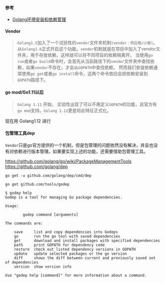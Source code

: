 #### 参考
- [Golang环境安装和依赖管理](https://www.jianshu.com/p/80b52e054c35)
#### Vendor
> `Golang1.5`加入了一个试验性的`vendor`文件夹机制`(vendor：供应商/小贩)`。
从`Golang1.6`正式开启这个功能。`vendor`机制就是在项目中加入了vendor文件夹，用于存放依赖，这样就可以将不同项目的依赖隔离开。
当使用`go run`或者`go build`命令时，会首先从当前路径下的`vendor`文件夹中查找依赖，如果`vendor`不存在，才会从`GOPATH`中查找依赖。
然而我们安装依赖通常使用`go get`或者`go install`命令，这两个命令依旧会把依赖安装到`GOPATH`路径下。
#### go mod/Go1.11以后
> `Golang 1.11` 开始， 实验性出现了可以不用定义`GOPATH`的功能，且官方有`go mod`支持。`Golang 1.12`更是将此特征正式化。

现在用 Golang1.12 进行
#### 包管理工具dep
`Vendor`只是go官方提供的一个机制，但是包管理的问题依然没有解决，并且也没有对依赖进行版本管理。如果要实现上述的功能，还需要借助包管理工具。

https://github.com/golang/go/wiki/PackageManagementTools
https://github.com/golang/dep

```
go get -u github.com/golang/dep/cmd/dep
```
```
go get github.com/tools/godep

$ godep help
Godep is a tool for managing Go package dependencies.

Usage:

        godep command [arguments]

The commands are:

    save     list and copy dependencies into Godeps
    go       run the go tool with saved dependencies
    get      download and install packages with specified dependencies
    path     print GOPATH for dependency code
    restore  check out listed dependency versions in GOPATH
    update   update selected packages or the go version
    diff     shows the diff between current and previously saved set of dependencies
    version  show version info

Use "godep help [command]" for more information about a command.
```
